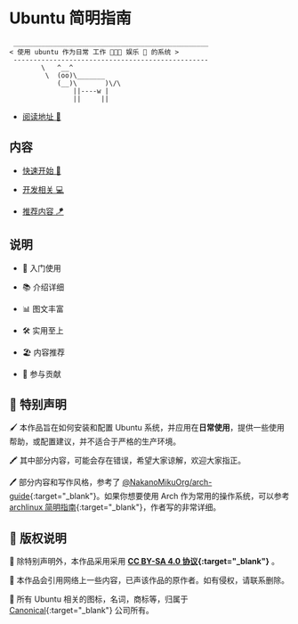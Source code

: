 # Ubuntu 简明指南

```:no-line-numbers
 _________________________________________________
< 使用 ubuntu 作为日常 工作 🧑🏻‍💻 娱乐 🍿 的系统 >
 -------------------------------------------------
        \   ^__^
         \  (oo)\_______
            (__)\       )\/\
                ||----w |
                ||     ||
```

- <a href="https://ubuntu.letout.cn" rel="nofollow" target="_blank" rel="noopener noreferrer">阅读地址 📑</a>

## 内容

- <a href="https://ubuntu.letout.cn/guide" rel="nofollow" target="_blank" rel="noopener noreferrer">快速开始 👏</a>

- <a href="https://ubuntu.letout.cn/code" rel="nofollow" target="_blank" rel="noopener noreferrer">开发相关 💻</a>

- <a href="https://ubuntu.letout.cn/tip" rel="nofollow" target="_blank" rel="noopener noreferrer">推荐内容 🪁</a>


## 说明

- 🌱 入门使用

- 📚 介绍详细

- 📊 图文丰富

- 🛠 实用至上

- 🏖 内容推荐

- 🙌 参与贡献

## 🎈 特别声明

🖌 本作品旨在如何安装和配置 Ubuntu 系统，并应用在**日常使用**，提供一些使用帮助，或配置建议，并不适合于严格的生产环境。

🖍 其中部分内容，可能会存在错误，希望大家谅解，欢迎大家指正。

🖊 部分内容和写作风格，参考了 [@NakanoMikuOrg/arch-guide](https://github.com/NakanoMikuOrg/arch-guide){:target="_blank"}。如果你想要使用 Arch 作为常用的操作系统，可以参考 [archlinux 简明指南](https://arch.icekylin.online/){:target="_blank"}，作者写的非常详细。

## 📖 版权说明

📙 除特别声明外，本作品采用采用 **[CC BY-SA 4.0 协议](https://creativecommons.org/licenses/by-sa/4.0/deed.zh){:target="_blank"}** 。

📗 本作品会引用网络上一些内容，已声该作品的原作者。如有侵权，请联系删除。

📘 所有 Ubuntu 相关的图标，名词，商标等，归属于 [Canonical](https://canonical.com/){:target="_blank"} 公司所有。
